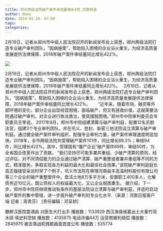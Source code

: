 ```yaml
---
title: 郑州两级法院破产案件审结量增长4倍_河南频道
author: None
date: 2019-02-20- 07:00
tags: 
categories: 
---
```

2月19日，记者从郑州市中级人民法院召开的新闻发布会上获悉，郑州两级法院打造专业破产审判团队，“因病施策”，帮助陷入困境的企业浴火重生，为经济高质量发展提供法律保障，2018年破产案件审结量同比增长422%。　　
<!-- more -->
                
<img align="center" border="0" src="http://p2.ifengimg.com/a/2016/0810/204c433878d5cf9size1_w16_h16.png" />
                
            
2月19日，记者从郑州市中级人民法院召开的新闻发布会上获悉，郑州两级法院打造专业破产审判团队，“因病施策”，帮助陷入困境的企业浴火重生，为经济高质量发展提供法律保障，2018年破产案件审结量同比增长422%。　
2月19日，记者从郑州市中级人民法院召开的新闻发布会上获悉，郑州两级法院打造专业破产审判团队，“因病施策”，帮助陷入困境的企业浴火重生，为经济高质量发展提供法律保障，2018年破产案件审结量同比增长422%。　　
“近年来，随着市场、融资等外部环境的变化，部分企业出现经营困境，面临破产，但又有拯救价值，这就需要法院通过破产审判，对企业进行依法救治，使其摆脱困境。”郑州市中院审判委员会专职委员王季说。
2017年8月，郑州市中院组建清算与破产审判庭，配置12名员额法官，组建3个专业审判团队，并在巩义、登封、新密三地法院设立清算与破产审判庭。通过健全破产案件审判组织，配强专业审判力量，破产案件审理速度明显加快。2018年，全市两级法院共受理破产案件101件，同比增长89.3%；审结94件，同比增长422%。其中，受理国有“僵尸企业”破产案件69件，审结50件，为全省国企改革作出了贡献。
“我们坚持尽可能多兼并重组、少破产清算的原则，经过评估，对不同清偿能力的企业通过破产清算、破产重整或者兼并重组等不同的方式，精准服务，争取实现各方利益的最大化和最佳社会效果。”该院破产审判庭庭长高志强接受采访时举了个例子，巩义市法院在审理河南益丰高温材料股份有限公司等三个企业的破产重整案件中，盘活土地8万多平方米，安置职工400多人，化解债务近10亿元，既让债权人的权益最大化，又让企业脱困重生。
据介绍，下一步，郑州市中院将继续推动有条件的基层法院设立清算与破产审判庭，并适时启动破产案件的集中管辖，进一步提升破产审判的专业化水平.（来源：河南日报客户端 记者：周青莎）
[责任编辑：邓呈娇]
            
滕醉汉医院耍酒疯 对医生大打出手
播放数：1133929
西汉海昏侯墓出土大量竹简木牍 填史料空缺
播放数：4135875
电话诈骗44万 运营商被判赔偿
播放数：2845975
被击落战机残骸画面首度公布
播放数：535774
